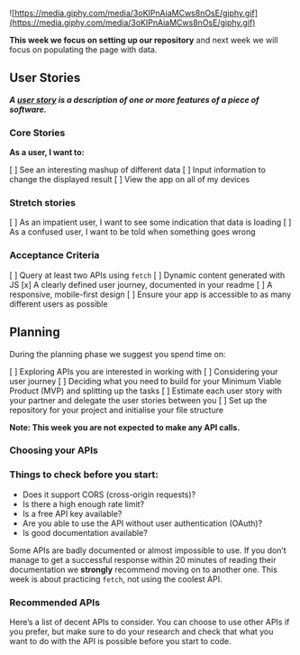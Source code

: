 <!-- # MohamedBarbara-API

Hosted on <https://fac22.github.io/MohamedBarbara-API/
API Project -->

![https://media.giphy.com/media/3oKIPnAiaMCws8nOsE/giphy.gif](https://media.giphy.com/media/3oKIPnAiaMCws8nOsE/giphy.gif)

**This week we focus on setting up our repository** and next week we will focus on populating the page with data.

## User Stories

**_A [user story](https://www.visual-paradigm.com/guide/agile-software-development/what-is-user-story/) is a description of one or more features of a piece of software._**

### Core Stories

**As a user, I want to:**

[ ] See an interesting mashup of different data
[ ] Input information to change the displayed result
[ ] View the app on all of my devices

### Stretch stories

[ ] As an impatient user, I want to see some indication that data is loading
[ ] As a confused user, I want to be told when something goes wrong

### Acceptance Criteria

[ ] Query at least two APIs using `fetch`
[ ] Dynamic content generated with JS
[x] A clearly defined user journey, documented in your readme
[ ] A responsive, mobile-first design
[ ] Ensure your app is accessible to as many different users as possible

## Planning

During the planning phase we suggest you spend time on:

[ ] Exploring APIs you are interested in working with
[ ] Considering your user journey
[ ] Deciding what you need to build for your Minimum Viable Product (MVP) and splitting up the tasks
[ ] Estimate each user story with your partner and delegate the user stories between you
[ ] Set up the repository for your project and initialise your file structure

**Note: This week you are not expected to make any API calls.**

### Choosing your APIs

### Things to check before you start:

- Does it support CORS (cross-origin requests)?
- Is there a high enough rate limit?
- Is a free API key available?
- Are you able to use the API without user authentication (OAuth)?
- Is good documentation available?

Some APIs are badly documented or almost impossible to use. If you don’t manage to get a successful response within 20 minutes of reading their documentation we **strongly** recommend moving on to another one. This week is about practicing `fetch`, not using the coolest API.

### Recommended APIs

Here’s a list of decent APIs to consider. You can choose to use other APIs if you prefer, but make sure to do your research and check that what you want to do with the API is possible before you start to code.
